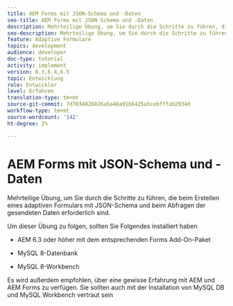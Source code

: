 ```yaml
---
title: AEM Forms mit JSON-Schema und -Daten
seo-title: AEM Forms mit JSON-Schema und -Daten
description: Mehrteilige Übung, um Sie durch die Schritte zu führen, die beim Erstellen eines adaptiven Formulars mit JSON-Schema und beim Abfragen der gesendeten Daten erforderlich sind.
seo-description: Mehrteilige Übung, um Sie durch die Schritte zu führen, die beim Erstellen eines adaptiven Formulars mit JSON-Schema und beim Abfragen der gesendeten Daten erforderlich sind.
feature: Adaptive Formulare
topics: development
audience: developer
doc-type: tutorial
activity: implement
version: 6.3,6.4,6.5
topic: Entwicklung
role: Entwickler
level: Erfahren
translation-type: tm+mt
source-git-commit: 7d7034026826a5a46a91b6425a5cebfffab2934d
workflow-type: tm+mt
source-wordcount: '142'
ht-degree: 2%

---
```



# AEM Forms mit JSON-Schema und -Daten

Mehrteilige Übung, um Sie durch die Schritte zu führen, die beim Erstellen eines adaptiven Formulars mit JSON-Schema und beim Abfragen der gesendeten Daten erforderlich sind.

Um dieser Übung zu folgen, sollten Sie Folgendes installiert haben

* AEM 6.3 oder höher mit dem entsprechenden Forms Add-On-Paket

* MySQL 8-Datenbank

* MySQL 8-Workbench

Es wird außerdem empfohlen, über eine gewisse Erfahrung mit AEM und AEM Forms zu verfügen. Sie sollten auch mit der Installation von MySQL DB und MySQL Workbench vertraut sein


